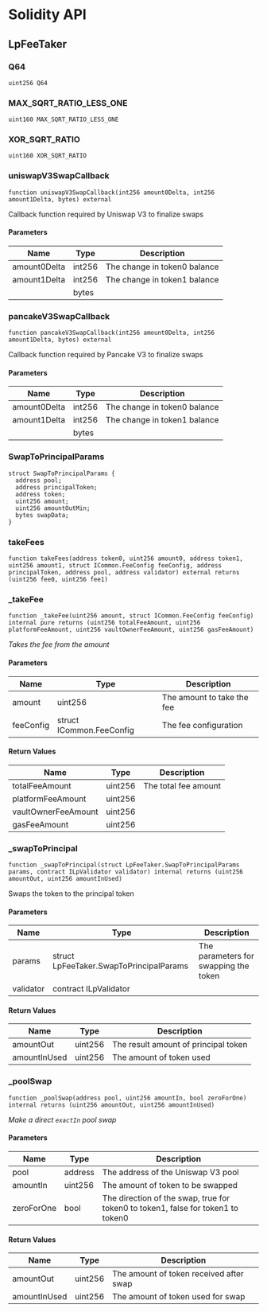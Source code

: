 # Solidity API

## LpFeeTaker

### Q64

```solidity
uint256 Q64
```

### MAX_SQRT_RATIO_LESS_ONE

```solidity
uint160 MAX_SQRT_RATIO_LESS_ONE
```

### XOR_SQRT_RATIO

```solidity
uint160 XOR_SQRT_RATIO
```

### uniswapV3SwapCallback

```solidity
function uniswapV3SwapCallback(int256 amount0Delta, int256 amount1Delta, bytes) external
```

Callback function required by Uniswap V3 to finalize swaps

#### Parameters

| Name | Type | Description |
| ---- | ---- | ----------- |
| amount0Delta | int256 | The change in token0 balance |
| amount1Delta | int256 | The change in token1 balance |
|  | bytes |  |

### pancakeV3SwapCallback

```solidity
function pancakeV3SwapCallback(int256 amount0Delta, int256 amount1Delta, bytes) external
```

Callback function required by Pancake V3 to finalize swaps

#### Parameters

| Name | Type | Description |
| ---- | ---- | ----------- |
| amount0Delta | int256 | The change in token0 balance |
| amount1Delta | int256 | The change in token1 balance |
|  | bytes |  |

### SwapToPrincipalParams

```solidity
struct SwapToPrincipalParams {
  address pool;
  address principalToken;
  address token;
  uint256 amount;
  uint256 amountOutMin;
  bytes swapData;
}
```

### takeFees

```solidity
function takeFees(address token0, uint256 amount0, address token1, uint256 amount1, struct ICommon.FeeConfig feeConfig, address principalToken, address pool, address validator) external returns (uint256 fee0, uint256 fee1)
```

### _takeFee

```solidity
function _takeFee(uint256 amount, struct ICommon.FeeConfig feeConfig) internal pure returns (uint256 totalFeeAmount, uint256 platformFeeAmount, uint256 vaultOwnerFeeAmount, uint256 gasFeeAmount)
```

_Takes the fee from the amount_

#### Parameters

| Name | Type | Description |
| ---- | ---- | ----------- |
| amount | uint256 | The amount to take the fee |
| feeConfig | struct ICommon.FeeConfig | The fee configuration |

#### Return Values

| Name | Type | Description |
| ---- | ---- | ----------- |
| totalFeeAmount | uint256 | The total fee amount |
| platformFeeAmount | uint256 |  |
| vaultOwnerFeeAmount | uint256 |  |
| gasFeeAmount | uint256 |  |

### _swapToPrincipal

```solidity
function _swapToPrincipal(struct LpFeeTaker.SwapToPrincipalParams params, contract ILpValidator validator) internal returns (uint256 amountOut, uint256 amountInUsed)
```

Swaps the token to the principal token

#### Parameters

| Name | Type | Description |
| ---- | ---- | ----------- |
| params | struct LpFeeTaker.SwapToPrincipalParams | The parameters for swapping the token |
| validator | contract ILpValidator |  |

#### Return Values

| Name | Type | Description |
| ---- | ---- | ----------- |
| amountOut | uint256 | The result amount of principal token |
| amountInUsed | uint256 | The amount of token used |

### _poolSwap

```solidity
function _poolSwap(address pool, uint256 amountIn, bool zeroForOne) internal returns (uint256 amountOut, uint256 amountInUsed)
```

_Make a direct `exactIn` pool swap_

#### Parameters

| Name | Type | Description |
| ---- | ---- | ----------- |
| pool | address | The address of the Uniswap V3 pool |
| amountIn | uint256 | The amount of token to be swapped |
| zeroForOne | bool | The direction of the swap, true for token0 to token1, false for token1 to token0 |

#### Return Values

| Name | Type | Description |
| ---- | ---- | ----------- |
| amountOut | uint256 | The amount of token received after swap |
| amountInUsed | uint256 | The amount of token used for swap |

